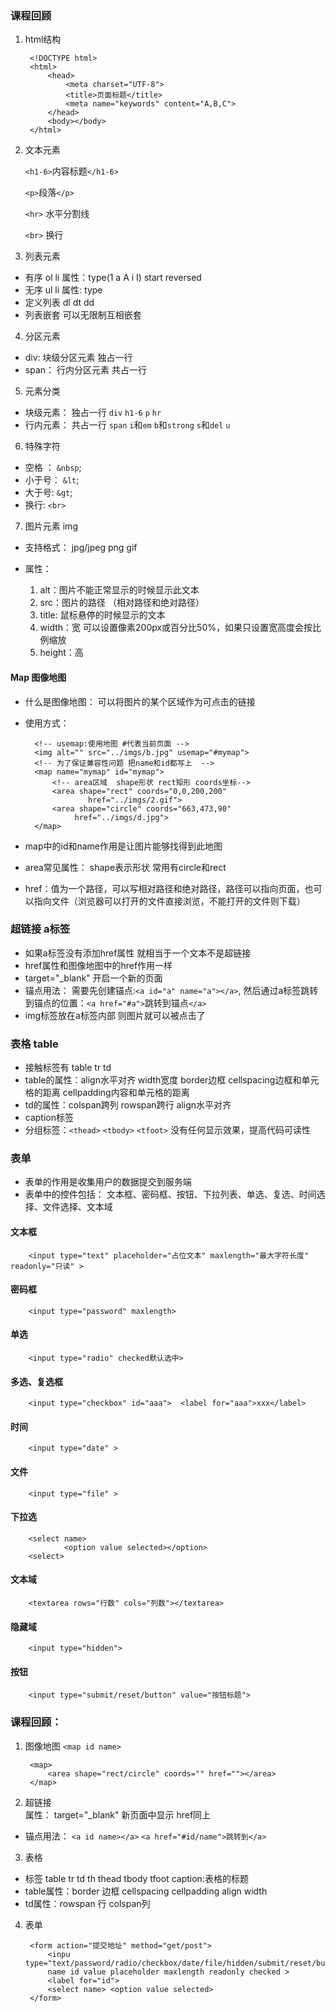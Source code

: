 ### 课程回顾
1. html结构

		<!DOCTYPE html>
		<html>
			<head>
				<meta charset="UTF-8">
				<title>页面标题</title>
				<meta name="keywords" content="A,B,C">
			</head>
			<body></body>
		</html>

2. 文本元素
	
	`<h1-6>`内容标题`</h1-6>`

	`<p>`段落`</p>` 

	`<hr>` 水平分割线

	`<br>` 换行

3. 列表元素

- 有序   ol  li   属性：type(1 a A i I) start reversed 
- 无序   ul  li  属性: type
- 定义列表   dl  dt dd
- 列表嵌套  可以无限制互相嵌套

4. 分区元素 

- div: 块级分区元素  独占一行
- span： 行内分区元素  共占一行 

5. 元素分类

- 块级元素： 独占一行 `div` `h1-6` `p` `hr` 
- 行内元素： 共占一行 `span`  `i`和`em` `b`和`strong` `s`和`del`  `u` 

6. 特殊字符

- 空格 ： `&nbsp`;
- 小于号： `&lt`;
- 大于号:  `&gt`;
- 换行: `<br>`

7. 图片元素 img

- 支持格式： jpg/jpeg png  gif

- 属性：
  
	1. alt：图片不能正常显示的时候显示此文本
	2. src：图片的路径 （相对路径和绝对路径）
	3. title: 鼠标悬停的时候显示的文本
	4. width：宽  可以设置像素200px或百分比50%，如果只设置宽高度会按比例缩放
	5. height：高

#### Map 图像地图
- 什么是图像地图： 可以将图片的某个区域作为可点击的链接
- 使用方式：

		<!-- usemap:使用地图 #代表当前页面 -->
		<img alt="" src="../imgs/b.jpg" usemap="#mymap">
		<!-- 为了保证兼容性问题 把name和id都写上  -->
		<map name="mymap" id="mymap">
			<!-- area区域  shape形状 rect矩形 coords坐标-->
			<area shape="rect" coords="0,0,200,200" 
					href="../imgs/2.gif">
			<area shape="circle" coords="663,473,90"
				 href="../imgs/d.jpg">
		</map>
- map中的id和name作用是让图片能够找得到此地图
- area常见属性： shape表示形状 常用有circle和rect
- href：值为一个路径，可以写相对路径和绝对路径，路径可以指向页面，也可以指向文件（浏览器可以打开的文件直接浏览，不能打开的文件则下载）

### 超链接 a标签
- 如果a标签没有添加href属性 就相当于一个文本不是超链接
- href属性和图像地图中的href作用一样
- target="_blank" 开启一个新的页面
- 锚点用法： 需要先创建锚点:`<a id="a" name="a"></a>`, 然后通过a标签跳转到锚点的位置：`<a href="#a">`跳转到锚点`</a>`
- img标签放在a标签内部 则图片就可以被点击了

### 表格 table
- 接触标签有 table tr td
- table的属性：align水平对齐 width宽度 border边框 cellspacing边框和单元格的距离 cellpadding内容和单元格的距离 
- td的属性：colspan跨列  rowspan跨行 align水平对齐
- caption标签
- 分组标签：`<thead>` `<tbody>` `<tfoot>`  没有任何显示效果，提高代码可读性

### 表单
- 表单的作用是收集用户的数据提交到服务端
- 表单中的控件包括： 文本框、密码框、按钮、下拉列表、单选、复选、时间选择、文件选择、文本域
#### 文本框 

		<input type="text" placeholder="占位文本" maxlength="最大字符长度" readonly="只读" >
#### 密码框

		<input type="password" maxlength>

#### 单选

		<input type="radio" checked默认选中>

#### 多选、复选框

		<input type="checkbox" id="aaa">  <label for="aaa">xxx</label>

#### 时间

		<input type="date" >

#### 文件

		<input type="file" >

#### 下拉选

		<select name>
				<option value selected></option>
		<select>

#### 文本域 
	
		<textarea rows="行数" cols="列数"></textarea>

#### 隐藏域

		<input type="hidden">

#### 按钮

		<input type="submit/reset/button" value="按钮标题">



### 课程回顾：

1. 图像地图 `<map id name>`   

		<map>
			<area shape="rect/circle" coords="" href=""></area>
		</map>
2. 超链接 **<a></a>**   
	属性： target="_blank" 新页面中显示 href同上
- 锚点用法：  `<a id name></a>`    `<a href="#id/name">跳转到</a>`
3. 表格
- 标签 table tr td th  thead tbody tfoot  caption:表格的标题
- table属性：border 边框  cellspacing cellpadding  align  width
- td属性：rowspan 行   colspan列
4. 表单

		<form action="提交地址" method="get/post">
			<inpu type="text/password/radio/checkbox/date/file/hidden/submit/reset/button" 
			name id value placeholder maxlength readonly checked >
			<label for="id">
			<select name> <option value selected> 
		</form>
